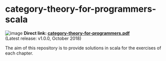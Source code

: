 # category-theory-for-programmers-scala

![image](https://user-images.githubusercontent.com/601206/43392303-f770d7be-93fb-11e8-8db8-b7e915b435ba.png)
<b>Direct link: [category-theory-for-programmers.pdf](https://github.com/hmemcpy/milewski-ctfp-pdf/releases/download/v1.0.0/category-theory-for-programmers.pdf)</b>  
(Latest release: v1.0.0, October 2018)


The aim of this repository is to provide solutions in scala for the exercises of each chapter.
